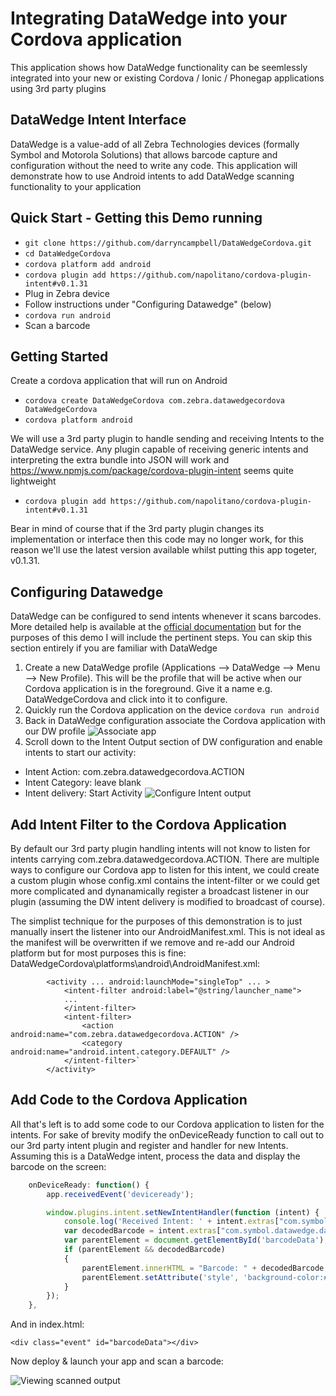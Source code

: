 # Integrating DataWedge into your Cordova application
This application shows how DataWedge functionality can be seemlessly integrated into your new or existing Cordova / Ionic / Phonegap applications using 3rd party plugins

## DataWedge Intent Interface
DataWedge is a value-add of all Zebra Technologies devices (formally Symbol and Motorola Solutions) that allows barcode capture and configuration without the need to write any code.  This application will demonstrate how to use Android intents to add DataWedge scanning functionality to your application

## Quick Start - Getting this Demo running
* `git clone https://github.com/darryncampbell/DataWedgeCordova.git`
* `cd DataWedgeCordova`
* `cordova platform add android`
* `cordova plugin add https://github.com/napolitano/cordova-plugin-intent#v0.1.31`
* Plug in Zebra device
* Follow instructions under "Configuring Datawedge" (below)
* `cordova run android`
* Scan a barcode

## Getting Started
Create a cordova application that will run on Android
* `cordova create DataWedgeCordova com.zebra.datawedgecordova DataWedgeCordova`
* `cordova platform android`

We will use a 3rd party plugin to handle sending and receiving Intents to the DataWedge service.  Any plugin capable of receiving generic intents and interpreting the extra bundle into JSON will work and https://www.npmjs.com/package/cordova-plugin-intent seems quite lightweight

* `cordova plugin add https://github.com/napolitano/cordova-plugin-intent#v0.1.31`

Bear in mind of course that if the 3rd party plugin changes its implementation or interface then this code may no longer work, for this reason we'll use the latest version available whilst putting this app togeter, v0.1.31.

## Configuring Datawedge
DataWedge can be configured to send intents whenever it scans barcodes.  More detailed help is available at the [official documentation](http://techdocs.zebra.com/datawedge/5-0/guide/setup/) but for the purposes of this demo I will include the pertinent steps.  You can skip this section entirely if you are familiar with DataWedge

1. Create a new DataWedge profile (Applications --> DataWedge --> Menu --> New Profile).  This will be the profile that will be active when our Cordova application is in the foreground.  Give it a name e.g. DataWedgeCordova and click into it to configure.
2. Quickly run the Cordova application on the device `cordova run android`
3. Back in DataWedge configuration associate the Cordova application with our DW profile
![Associate app](https://raw.githubusercontent.com/darryncampbell/DataWedgeCordova/master/associate_app.png)
4. Scroll down to the Intent Output section of DW configuration and enable intents to start our activity:
  * Intent Action: com.zebra.datawedgecordova.ACTION
  * Intent Category: leave blank
  * Intent delivery: Start Activity
![Configure Intent output](https://raw.githubusercontent.com/darryncampbell/DataWedgeCordova/master/intent_output_settings.png)

## Add Intent Filter to the Cordova Application
By default our 3rd party plugin handling intents will not know to listen for intents carrying com.zebra.datawedgecordova.ACTION.  There are multiple ways to configure our Cordova app to listen for this intent, we could create a custom plugin whose config.xml contains the intent-filter or we could get more complicated and dynanamically register a broadcast listener in our plugin (assuming the DW intent delivery is modified to broadcast of course).

The simplist technique for the purposes of this demonstration is to just manually insert the listener into our AndroidManifest.xml.  This is not ideal as the manifest will be overwritten if we remove and re-add our Android platform but for most purposes this is fine:
DataWedgeCordova\platforms\android\AndroidManifest.xml:

```
        <activity ... android:launchMode="singleTop" ... >
            <intent-filter android:label="@string/launcher_name">
            ...
            </intent-filter>
			<intent-filter>
                <action android:name="com.zebra.datawedgecordova.ACTION" />
                <category android:name="android.intent.category.DEFAULT" />
            </intent-filter>`
        </activity>
```

##  Add Code to the Cordova Application
All that's left is to add some code to our Cordova application to listen for the intents.  For sake of brevity modify the onDeviceReady function to call out to our 3rd party intent plugin and register and handler for new Intents.  Assuming this is a DataWedge intent, process the data and display the barcode on the screen:
```javascript
    onDeviceReady: function() {
        app.receivedEvent('deviceready');

        window.plugins.intent.setNewIntentHandler(function (intent) {
            console.log('Received Intent: ' + intent.extras["com.symbol.datawedge.data_string"]);
            var decodedBarcode = intent.extras["com.symbol.datawedge.data_string"];
            var parentElement = document.getElementById('barcodeData');
            if (parentElement && decodedBarcode)
            {
                parentElement.innerHTML = "Barcode: " + decodedBarcode;
                parentElement.setAttribute('style', 'background-color:#0077A0;color:#FFFFFF;');
            }
        });
    },
```
And in index.html:
```
<div class="event" id="barcodeData"></div>
```

Now deploy & launch your app and scan a barcode:

![Viewing scanned output](https://raw.githubusercontent.com/darryncampbell/DataWedgeCordova/master/scanned_data.png)
